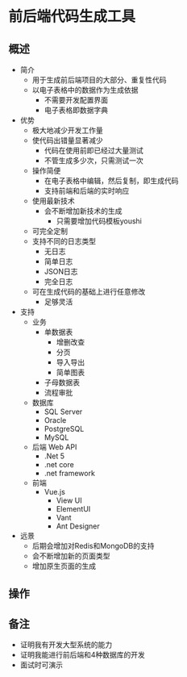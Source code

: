 # 前后端代码生成工具
## 概述
+ 简介
    + 用于生成前后端项目的大部分、重复性代码
    + 以电子表格中的数据作为生成依据
        + 不需要开发配置界面
        + 电子表格即数据字典  
+ 优势
    + 极大地减少开发工作量
    + 使代码出错量显著减少
        + 代码在使用前即已经过大量测试
        + 不管生成多少次，只需测试一次
    + 操作简便
        + 在电子表格中编辑，然后复制，即生成代码
        + 支持前端和后端的实时响应
    + 使用最新技术
        + 会不断增加新技术的生成
            + 只需要增加代码模板youshi
    + 可完全定制
    + 支持不同的日志类型
        + 无日志
        + 简单日志
        + JSON日志
        + 完全日志
    + 可在生成代码的基础上进行任意修改
        + 足够灵活
+ 支持
    + 业务
        + 单数据表
            + 增删改查
            + 分页
            + 导入导出
            + 简单图表
        + 子母数据表
        + 流程审批
    + 数据库
        + SQL Server
        + Oracle
        + PostgreSQL
        + MySQL
    + 后端 Web API
        + .Net 5
        + .net core
        + .net framework
    + 前端
        + Vue.js
            + View UI
            + ElementUI
            + Vant
            + Ant Designer
+ 远景
    + 后期会增加对Redis和MongoDB的支持
    + 会不断增加新的页面类型
    + 增加原生页面的生成
## 操作
## 备注
+ 证明我有开发大型系统的能力
+ 证明我能进行前后端和4种数据库的开发
+ 面试时可演示
